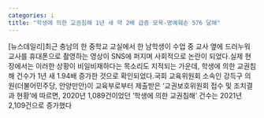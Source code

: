 ```yaml
---
categories: i
title: "학생에 의한 교권침해 1년 새 약 2배 급증 모욕·명예훼손 576 달해"
---
```

[뉴스데일리]최근 충남의 한 중학교 교실에서 한 남학생이 수업 중 교사 옆에 드러누워 교사를 휴대폰으로 촬영하는 영상이 SNS에 퍼지며 사회적으로 논란이 되었다.실제 현장에서는 이러한 상황이 비일비재하다는 목소리도 지적되는 가운데, 학생에 의한 교권침해 건수가 1년 새 1.94배 증가한 것으로 확인되었다.국회 교육위원회 소속인 강득구 의원(더불어민주당, 안양만안)이 교육부로부터 제출받은 ‘교권보호위원회 접수 및 조치결과 현황’에 따르면, 2020년 1,089건이었던 ‘학생에 의한 교권침해’ 건수는 2021년 2,109건으로 증가했다